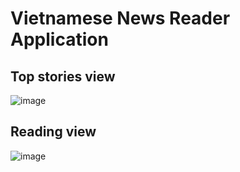 # Vietnamese News Reader Application


## Top stories view

![image](https://github.com/ducnguyen998/NewsReaderApplication/assets/103207070/4311a7ea-e1f5-44cd-9e11-12fbfa8c2dd9)

## Reading view

![image](https://github.com/ducnguyen998/NewsReaderApplication/assets/103207070/e71aef59-f314-4bb5-9a09-b372ccc73907)


